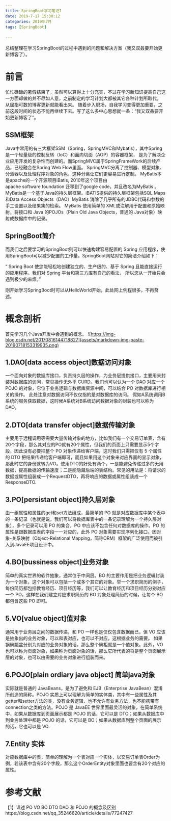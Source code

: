 ```yaml
---
title: SpringBoot学习笔记I
date: 2019-7-17 15:30:12
categories: 2019年7月
tags: [SpringBoot]

---
```


总结整理在学习SpringBoot的过程中遇到的问题和解决方案（我又双叒要开始更新博客了）。

<!-- more -->


# 前言
忙忙碌碌的暑假结束了，虽然可以算得上十分充实，不过在学习新知识提高自己这一方面却做的并不尽如人意，之前制定的学习计划大都被其它各种计划所取代，
从屈指可数的博客更新就能看出来。
随着步入职场，自我学习变得更加重要，之前这段时间的状态不能再继续下去。写了这么多中心思想就一条：“我又双叒要开始更新博客了”。



## SSM框架

Java中常用的有三大框架SSM（Spring，SpringMVC和Mybatis），其中Spring是一个轻量级的控制反转（IoC）和面向切面（AOP）的容器框架，
是为了解决企业应用开发的复杂性而创建的。而SpringMVC属于SpringFrameWork的后续产品，已经融合在Spring Web Flow里面。
SpringMVC分离了控制器、模型对象、分派器以及处理程序对象的角色，这种分离让它们更容易进行定制。
MyBatis本是apache的一个开源项目iBatis, 2010年这个项目由apache software foundation 迁移到了google code，并且改名为MyBatis 。
MyBatis是一个基于Java的持久层框架。iBATIS提供的持久层框架包括SQL Maps和Data Access Objects（DAO）MyBatis
消除了几乎所有的JDBC代码和参数的手工设置以及结果集的检索。
MyBatis 使用简单的 XML或注解用于配置和原始映射，将接口和 Java 的POJOs（Plain Old Java Objects，普通的 Java对象）映射成数据库中的记录。

## SpringBoot简介

而我们之后要学习的SpringBoot则可以快速构建容易配置的 Spring 应用程序，使用SpringBoot可以减少配置的工作量。SpringBoot网站对它的简洁介绍如下：

“ Spring Boot 使您能轻松地创建独立的、生产级的、基于 Spring 且能直接运行的应用程序。我们对 Spring 平台和第三方库有自己的看法，
所以您从一开始只会遇到极少的麻烦。”

刚开始学习SpringBoot时可以从HelloWorld开始，此处网上例程很多，不再赘述。

# 概念剖析
首先学习几个Java开发中会遇到的概念。
![https://img-blog.csdn.net/20170816144718827](assets/markdown-img-paste-20190718153319935.png)

## 1.DAO[data access object]数据访问对象
一个面向对象的数据库接口，负责持久层的操作，为业务层提供接口，主要用来封装对数据库的访问，常见操作无外乎 CURD。我们也可以认为一个 DAO 对应一个 POJO 的对象，它位于业务逻辑与数据库资源中间，可以结合 PO 对数据库进行相关的操作。
此处注意对数据访问不仅仅指的是对数据库的访问。 假如A系统调用B系统的服务获取数据，这时候A系统对B系统访问数据对象的封装也可以称为DAO。

## 2.DTO[data transfer object]数据传输对象
主要用于远程调用等需要大量传输对象的地方，比如我们有一个交易订单表，含有20个字段，那么其对应的PO就有20个属性，但我们的页面上只需要显示5个字段，因此没有必要把整个 PO 对象传递给客户端，这时我们只需把仅有 5 个属性的 DTO 把结果传递给客户端即可，而且如果用这个对象来对应界面的显示对象，那此时它的身份就转为VO。使用DTO的好处有两个，一是能避免传递过多的无用数据，提高数据的传输速度；二是能隐藏后端的表结构。常见的用法是：将请求的数据或属性组装成一个RequestDTO，再将响应的数据或属性组装成一个 ResponseDTO.

## 3.PO[persistant object]持久层对象

由一组属性和属性的get和set方法组成，最简单的 PO 就是对应数据库中某个表中的一条记录（也就是说，我们可以将数据库表中的一条记录理解为一个持久层对象），多个记录可以用 PO 的集合，PO 中应该不包含任何对数据库的操作。PO 的属性是跟数据库表的字段一一对应的，此外 PO 对象需要实现序列化接口。因对象-关系映射（Object-Relational Mapping，简称ORM）框架的广泛使用而被引入到JavaEE项目设计中。

## 4.BO[bussiness object]业务对象

简单的真实世界的软件抽象，通常位于中间层。BO 的主要作用是把业务逻辑封装为一个对象，这个对象可以包括一个或多个其它的对象。举一个求职简历的例子，每份简历都包括教育经历、项目经历等，我们可以让教育经历和项目经历分别对应一个 PO，这样在我们建立对应求职简历的 BO 对象处理简历的时候，让每个 BO 都包含这些 PO 即可。

## 5.VO[value object]值对象

通常用于业务层之间的数据传递，和 PO 一样也是仅仅包含数据而已，但 VO 应该是抽象出的业务对象，可以和表对应，也可以不对应，这根据业务的需要。 如果锅碗瓢盆分别为对应的业务对象的话，那么整个碗柜就是一个值对象。此外，VO 也可以称为页面对象，如果称为页面对象的话，那么它所代表的将是整个页面展示层的对象，也可以由需要的业务对象进行组装而来。


## 6.POJO[plain ordiary java object] 简单java对象

实际就是普通的 JavaBeans，是为了避免和 EJB（Enterprise JavaBean）混淆所创造的简称。POJO 实质上可以理解为简单的实体类，其中有一些属性及其getter和setter方法的类，没有业务逻辑，也不允许有业务方法，也不能携带有connection之类的方法。POJO 是 JavaEE 世界里面最灵活的对象，在简单系统中，如果从数据库到页面展示都是 POJO 的话，它可以是 DTO；如果从数据库中到业务处理中都是 POJO 的话，它可以是 BO；如果从数据库到整个页面的展示的话，它也可以是 VO.

## 7.Entity 实体
对应数据库中的表，简单的理解为一个表对应一个实体，以交易订单表Order为例，若该表中含有20个字段，那么这个OrderEntity对象里面也要含有20个对应的属性。


# 参考文献
【1】详述 PO VO BO DTO DAO 和 POJO 的概念及区别https://blog.csdn.net/qq_35246620/article/details/77247427

